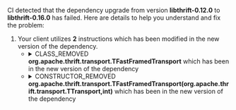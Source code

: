 CI detected that the dependency upgrade from version **libthrift-0.12.0** to **libthrift-0.16.0** has failed. Here are details to help you understand and fix the problem:
1. Your client utilizes **2** instructions which has been modified in the new version of the dependency.
   * <details>
        <summary>CLASS_REMOVED <b>org.apache.thrift.transport.TFastFramedTransport</b> which has been <b></b> in the new version of the dependency</summary>
            
        * <details>
          <summary>The failure is identified from the logs generated in the build process. </summary>
          
            *   >[[ERROR] /singer/thrift-logger/src/main/java/com/pinterest/singer/client/logback/AppenderUtils.java:[63,29] cannot find symbol<br>&nbsp;&nbsp;&nbsp;&nbsp;  symbol:   class TFastFramedTransport
  location: class com.pinterest.singer.client.logback.AppenderUtils.LogMessageEncoder
](https://github.com/chains-project/breaking-good/actions/runs/8110103454/job/22166641300#step:4:1023)
            *   An error was detected in line 63 which is making use of an outdated API.
             ``` java
             63   new org.apache.thrift.transport.TFastFramedTransport(new org.apache.thrift.transport.TIOStreamTransport(os), bufferCapacity);
            ```

          </details>
            
     </details>
   * <details>
        <summary>CONSTRUCTOR_REMOVED <b>org.apache.thrift.transport.TFastFramedTransport(org.apache.thrift.transport.TTransport,int)</b> which has been <b></b> in the new version of the dependency</summary>
            
        * <details>
          <summary>The failure is identified from the logs generated in the build process. </summary>
          
            *   >[[ERROR] /singer/thrift-logger/src/main/java/com/pinterest/singer/client/logback/AppenderUtils.java:[63,29] cannot find symbol<br>&nbsp;&nbsp;&nbsp;&nbsp;  symbol:   class TFastFramedTransport
  location: class com.pinterest.singer.client.logback.AppenderUtils.LogMessageEncoder
](https://github.com/chains-project/breaking-good/actions/runs/8110103454/job/22166641300#step:4:1023)
            *   An error was detected in line 63 which is making use of an outdated API.
             ``` java
             63   new org.apache.thrift.transport.TFastFramedTransport(new org.apache.thrift.transport.TIOStreamTransport(os), bufferCapacity);
            ```

          </details>
            
     </details>


